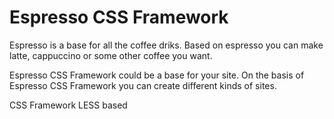 Espresso CSS Framework
========

Еspresso is a base for all the coffee driks. Based on espresso you can make latte, cappuccino or some other coffee you want. 

Espresso CSS Framework could be a base for your site. On the basis of Espresso CSS Framework you can create different kinds of sites.

CSS Framework
LESS based